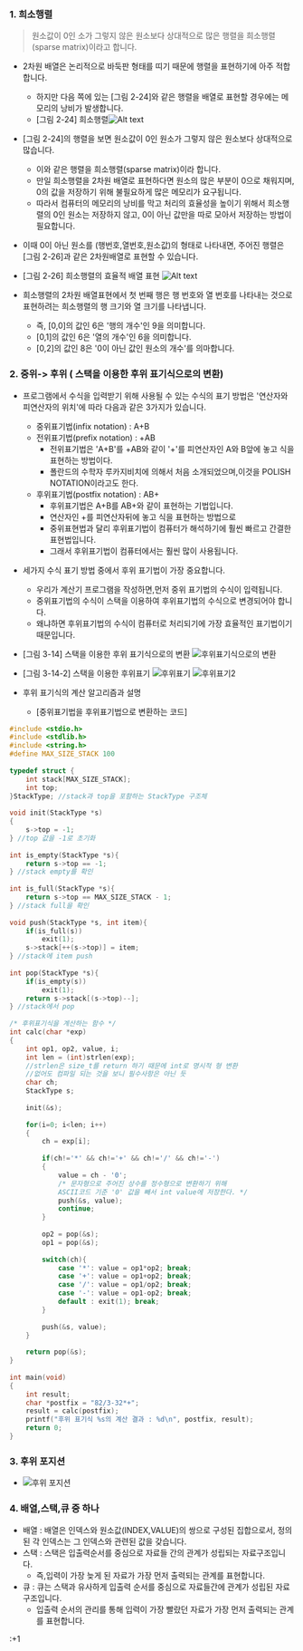 
### 1. 희소행렬
> 원소값이 0인 소가 그렇지 않은 원소보다 상대적으로 많은 행렬을 희소행렬(sparse matrix)이라고 합니다.

  - 2차원 배열은 논리적으로 바둑판 형태를 띠기 때문에 행렬을 표현하기에 아주 적합합니다.
    * 하지만 다음 쪽에 있는 [그림 2-24]와 같은 행렬을 배열로 표현할 경우에는 메모리의 낭비가 발생합니다.
    * [그림 2-24] 희소행렬![Alt text](https://mblogthumb-phinf.pstatic.net/MjAxODA0MDhfODMg/MDAxNTIzMTc2NjkxNjA1.N-ll04bVE9dvk9gJu3G9lBWUowYeYADvh9IyIJwgPLUg.rD40p6gvM3HJXmrSrBn5vQ1Lln91WQkrLqVfBJ3LIR4g.PNG.demonic3540/image.png?type=w800) 
    
  - [그림 2-24]의 행렬을 보면 원소값이 0인 원소가 그렇지 않은 원소보다 상대적으로 많습니다.
  	 * 이와 같은 행렬을 희소행렬(sparse matrix)이라 합니다.
  	 * 만일 희소행렬을 2차원 배열로 표현하다면 원소의 많은 부분이 0으로 채워지며, 0의 값을 저장하기 위해 불필요하게 많은 메모리가 요구됩니다.
  	 * 따라서 컴퓨터의 메모리의 낭비를 막고 처리의 효율성을 높이기 위해서 희소행렬의 0인 원소는 저장하지 않고, 0이 아닌 값만을 따로 모아서 저장하는 방법이 필요합니다.
     
   - 이때 0이 아닌 원소를 (행번호,열번호,원소값)의 형태로 나타내면, 주어진 행렬은 [그림 2-26]과 같은 2차원배열로 표현할 수 있습니다.
   - [그림 2-26] 희소행렬의 효율적 배열 표현 ![Alt text](https://mblogthumb-phinf.pstatic.net/MjAxODA0MDhfMTMg/MDAxNTIzMTc2NzM1OTI2.ipktGFqy_z6S0zxHDFvcV61aaNvGM3ONDqOUO4P7_xUg.2ZTTLSfV1nkCWbcki8mG9lmlqeioBYWcBYGGDIkYcLcg.PNG.demonic3540/image.png?type=w800)
   
   - 희소행렬의 2차원 배열표현에서 첫 번째 행은 행 번호와 열 번호를 나타내는 것으로 표현하려는 희소행렬의 행 크기와 열 크기를 나타냅니다.
       * 즉, [0,0]의 값인 6은 '행의 개수'인 9을 의미합니다.
       * [0,1]의 값인 6은 '열의 개수'인 6을 의미합니다.
       * [0,2]의 값인 8은 '0이 아닌 값인 원소의 개수'를 의마합니다.
 
### 2. 중위-> 후위 ( 스택을 이용한 후위 표기식으로의 변환)
  - 프로그램에서 수식을 입력받기 위해 사용될 수 있는 수식의 표기 방법은 '연산자와 피연산자의 위치'에 따라 다음과 같은 3가지가 있습니다.
    - 중위표기법(infix notation) : A+B
    - 전위표기법(prefix notation) : +AB
        - 전위표기법은 'A+B'를 +AB와 같이 '+'를 피연산자인 A와 B앞에 놓고 식을 표현하는 방법이다.
        - 폴란드의 수학자 루카지비치에 의해서 처음 소개되었으며,이것을 POLISH NOTATION이라고도 한다.
    - 후위표기법(postfix notation) : AB+
        - 후위표기법은 A+B를 AB+와 같이 표현하는 기법입니다.
        - 연산자인 +를 피연산자뒤에 놓고 식을 표현하는 방법으로 
        - 중위표현법과 달리 후위표기법이 컴퓨터가 해석하기에 훨씬 빠르고 간결한 표현법입니다.
        - 그래서 후위표기법이 컴퓨터에서는 훨씬 많이 사용됩니다.
  - 세가지 수식 표기 방법 중에서 후위 표기법이 가장 중요합니다.
    - 우리가 계산기 프로그램을 작성하면,먼저 중위 표기법의 수식이 입력됩니다.
    - 중위표기법의 수식이 스택을 이용하여 후위표기법의 수식으로 변경되어야 합니다.
    - 왜냐하면 후위표기법의 수식이 컴퓨터로 처리되기에 가장 효율적인 표기법이기 때문입니다.
    
 - [그림 3-14] 스택을 이용한 후위 표기식으로의 변환 ![후위표기식으로의 변환](https://t1.daumcdn.net/cfile/tistory/992B86505BB8DC1138)
 - [그림 3-14-2] 스택을 이용한 후위표기 ![후위표기](https://t1.daumcdn.net/cfile/tistory/995BC4345BB8E00116) 
    ![후위표기2](https://t1.daumcdn.net/cfile/tistory/9956FE345BB8E00107)
 - 후위 표기식의 계산 알고리즘과 설명
     - [중위표기법을 후위표기법으로 변환하는 코드]
```C
#include <stdio.h>
#include <stdlib.h>
#include <string.h>
#define MAX_SIZE_STACK 100
 
typedef struct {
    int stack[MAX_SIZE_STACK];
    int top;
}StackType; //stack과 top을 포함하는 StackType 구조체 
 
void init(StackType *s)
{
    s->top = -1;
} //top 값을 -1로 초기화 
 
int is_empty(StackType *s){
    return s->top == -1;
} //stack empty를 확인 
 
int is_full(StackType *s){
    return s->top == MAX_SIZE_STACK - 1;
} //stack full을 확인 
 
void push(StackType *s, int item){
    if(is_full(s))
        exit(1);
    s->stack[++(s->top)] = item;
} //stack에 item push 
 
int pop(StackType *s){
    if(is_empty(s))
        exit(1);
    return s->stack[(s->top)--];
} //stack에서 pop  
 
/* 후위표기식을 계산하는 함수 */ 
int calc(char *exp)
{
    int op1, op2, value, i;
    int len = (int)strlen(exp);
    //strlen은 size_t를 return 하기 때문에 int로 명시적 형 변환
    //없어도 컴파일 되는 것을 보니 필수사항은 아닌 듯 
    char ch;
    StackType s;
    
    init(&s);
    
    for(i=0; i<len; i++)
    {
        ch = exp[i];
        
        if(ch!='*' && ch!='+' && ch!='/' && ch!='-')
        {
            value = ch - '0';
            /* 문자형으로 주어진 상수를 정수형으로 변환하기 위해
            ASCII코드 기준 '0' 값을 빼서 int value에 저장한다. */ 
            push(&s, value);
            continue;
        }
        
        op2 = pop(&s);
        op1 = pop(&s);
        
        switch(ch){
            case '*': value = op1*op2; break;
            case '+': value = op1+op2; break;
            case '/': value = op1/op2; break;
            case '-': value = op1-op2; break;
            default : exit(1); break;
        }
        
        push(&s, value);
    }
    
    return pop(&s);
}
 
int main(void)
{
    int result;
    char *postfix = "82/3-32*+";
    result = calc(postfix);
    printf("후위 표기식 %s의 계산 결과 : %d\n", postfix, result);
    return 0;
}
```

  
### 3. 후위 포지션
  - ![후위 포지션](https://encrypted-tbn0.gstatic.com/images?q=tbn%3AANd9GcTivcD-1-IrIwBrfRwIobI0VNGeG0zt4fi4FTyDO6VyLn6MrL0-)
### 4. 배열,스택,큐 중 하나

  - 배열 : 배열은 인덱스와 원소값(INDEX,VALUE)의 쌍으로 구성된 집합으로서, 정의된 각 인덱스는 그 인덱스와 관련된 값을 갖습니다.
  - 스택 : 스택은 입출력순서를 중심으로 자료들 간의 관계가 성립되는 자료구조입니다.
      - 즉,입력이 가장 늦게 된 자료가 가장 먼저 출력되는 관계를 표현합니다.
  - 큐 : 큐는 스택과 유사하게 입출력 순서를 중심으로 자료들간에 관계가 성립된 자료구조입니다.
      - 입출력 순서의 관리를 통해 입력이 가장 빨랐던 자료가 가장 먼저 출력되는 관계를 표현합니다.
      
:+1
